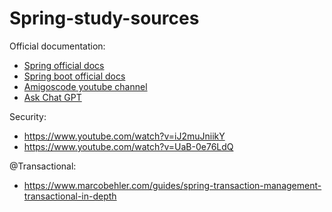 # Spring-study-sources

Official documentation:
- [Spring official docs](https://docs.spring.io/spring-framework/reference/)
- [Spring boot official docs](https://docs.spring.io/spring-boot/docs/current/reference/htmlsingle/)
- [Amigoscode youtube channel](https://www.youtube.com/channel/UC2KfmYEM4KCuA1ZurravgYw)
- [Ask Chat GPT](https://chat.openai.com/)


Security:
- https://www.youtube.com/watch?v=iJ2muJniikY
- https://www.youtube.com/watch?v=UaB-0e76LdQ


@Transactional:
- https://www.marcobehler.com/guides/spring-transaction-management-transactional-in-depth

